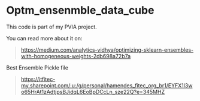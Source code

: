 # Optm_ensenmble_data_cube

This code is part of my PVIA project.

You can read more about it on:

> https://medium.com/analytics-vidhya/optimizing-sklearn-ensembles-with-homogeneous-weights-2db698a72b7a

Best Ensemble Pickle file

>https://itfitec-my.sharepoint.com/:u:/g/personal/hamendes_fitec_org_br1/EYFX1l3wo65HrAt1zAdtjpsBJidqL6EoBpDCcLn_sze22Q?e=345MHZ
